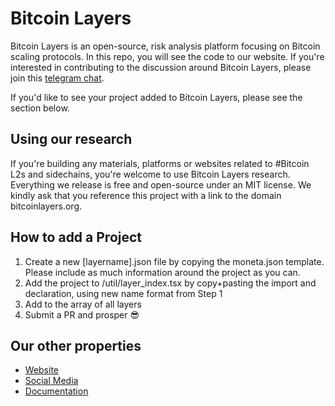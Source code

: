 # Bitcoin Layers

Bitcoin Layers is an open-source, risk analysis platform focusing on Bitcoin scaling protocols. In this repo, you will see the code to our website. If you're interested in contributing to the discussion around Bitcoin Layers, please join this [telegram chat](https://t.me/+8rv-1I2gkmQ4ZmJh).

If you'd like to see your project added to Bitcoin Layers, please see the section below.

## Using our research

If you're building any materials, platforms or websites related to #Bitcoin L2s and sidechains, you're welcome to use Bitcoin Layers research. Everything we release is free and open-source under an MIT license. We kindly ask that you reference this project with a link to the domain bitcoinlayers.org.

## How to add a Project

1. Create a new [layername].json file by copying the moneta.json template. Please include as much information around the project as you can.
2. Add the project to /util/layer_index.tsx by copy+pasting the import and declaration, using new name format from Step 1
3. Add to the array of all layers
4. Submit a PR and prosper 😎

## Our other properties

-   [Website](https://bitcoinlayers.org)
-   [Social Media](https://twitter.com/bitcoinlayers)
-   [Documentation](https://bitcoin-layers.gitbook.io/bitcoin-layers)
